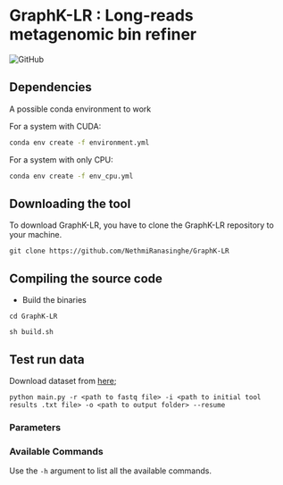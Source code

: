 # GraphK-LR : Long-reads metagenomic bin refiner

![GitHub](https://github.com/NethmiRanasinghe/GraphK-LR)

## Dependencies
<!-- GraphK-LR is coded using C++ (v9+) and Python 3.9. To run GraphK-LR, you will need to install the following python and C++ modules. -->

A possible conda environment to work

For a system with CUDA:
```sh
conda env create -f environment.yml 
```
For a system with only CPU:
```sh
conda env create -f env_cpu.yml 
```

<!-- ### Python dependencies -->
<!-- Essential libraries

* numpy 1.16.4 
* scipy 1.3.0 
* seaborn 0.9.0
* h5py 2.9.0
* tabulate 0.8.7
* pytorch 1.4.0 -->

<!-- Essential for contig binning -->
<!-- * umap-learn -->
<!-- * fraggenescan 1.31
* hmmer 3.3.2
* HDBSCAN -->


<!-- ### C++ requirements -->
<!-- * GCC version 9.1.0 or later
* OpenMP 4.5 for multi processing -->

## Downloading the tool
To download GraphK-LR, you have to clone the GraphK-LR repository to your machine.

```
git clone https://github.com/NethmiRanasinghe/GraphK-LR
```

## Compiling the source code
* Build the binaries
```
cd GraphK-LR
```
```
sh build.sh
```    

## Test run data 
Download dataset from [here](https://anu365-my.sharepoint.com/:u:/g/personal/u6776114_anu_edu_au/EZfR_olp6fxOpoKEexcm1ZABk1fTQTnW0-3ja772k22WbA?e=aoXr7N);

```
python main.py -r <path to fastq file> -i <path to initial tool results .txt file> -o <path to output folder> --resume
```

### Parameters


### Available Commands 

Use the `-h` argument to list all the available commands.
